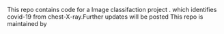 This repo contains code for a Image classifaction project . which identifies covid-19 from chest-X-ray.Further updates will be posted
This repo is maintained by 
